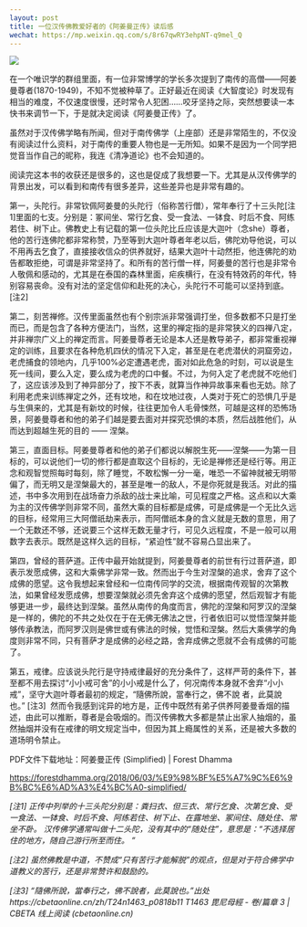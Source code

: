 ```yaml
---
layout: post
title: 一位汉传佛教爱好者的《阿姜曼正传》读后感
wechat: https://mp.weixin.qq.com/s/8r67qwRY3ehpNT-q9mel_Q
---
```


![](../images/2022-05-07-12-34-19.png)

在一个唯识学的群组里面，有一位非常博学的学长多次提到了南传的高僧——阿姜曼尊者(1870-1949)，不知不觉被种草了。正好最近在阅读《大智度论》时发现有相当的难度，不仅速度很慢，还时常令人犯困……咬牙坚持之际，突然想要读一本快书来调节一下，于是就决定阅读《阿姜曼正传》了。  

虽然对于汉传佛学略有所闻，但对于南传佛学（上座部）还是非常陌生的，不仅没有阅读过什么资料，对于南传的重要人物也是一无所知。如果不是因为一个同学把觉音当作自己的昵称，我连《清净道论》也不会知道的。

阅读完这本书的收获还是很多的，这也是促成了我想要一下。尤其是从汉传佛学的背景出发，可以看到和南传有很多差异，这些差异也是非常有趣的。

第一，头陀行。非常钦佩阿姜曼的头陀行（俗称苦行僧），常年奉行了十三头陀[注1]里面的七支。分别是：冢间坐、常行乞食、受一食法、一钵食、时后不食、阿练若住、树下止。佛教史上有记载的第一位头陀比丘应该是大迦叶（念she）尊者，他的苦行连佛陀都非常称赞，乃至等到大迦叶尊者年老以后，佛陀劝导他说，可以不用再去乞食了，直接接收信众的供养就好，结果大迦叶十动然拒，他连佛陀的劝告都敢拒绝，可谓是非常坚持了。和所有的苦行僧一样，阿姜曼的苦行也是非常令人敬佩和感动的，尤其是在泰国的森林里面，疟疾横行，在没有特效药的年代，特别容易丧命。没有对法的坚定信仰和赴死的决心，头陀行不可能可以坚持到底。[注2]

第二，刻苦禅修。汉传里面虽然也有个别宗派非常强调打坐，但多数都不只是打坐而已，而是包含了各种方便法门，当然，这里的禅定指的是非常狭义的四禅八定，并非禅宗广义上的禅定而言。阿姜曼尊者无论是本人还是教导弟子，都非常重视禅定的训练，且要求在各种危机四伏的情况下入定，甚至是在老虎潜伏的洞窟旁边，老虎捕食的领地内，几乎100%必定遭遇老虎，面对如此危急的时刻，可以说是生死一线间，要么入定，要么成为老虎的口中餐。不过，为何入定了老虎就不吃他们了，这应该涉及到了神异部分了，按下不表，就算当作神异故事来看也无妨。除了利用老虎来训练禅定之外，还有坟地，和在坟地过夜，人类对于死亡的恐惧几乎是与生俱来的，尤其是有新坟的时候，往往更加令人毛骨悚然，可越是这样的恐怖场景，阿姜曼尊者和他的弟子们越是要去面对并探究恐惧的本质，然后战胜他们，从而达到超越生死的目的 —— 涅槃。

第三，直面目标。阿姜曼尊者和他的弟子们都说以解脱生死——涅槃——为第一目标的，可以说他们一切的修行都是直取这个目标的，无论是禅修还是经行等。用正念和观智觉照每时每刻，除了睡觉，不敢松懈一分一毫，唯恐一不留神就被无明带偏了，而无明又是涅槃最大的，甚至是唯一的敌人，不是你死就是我活。对此的描述，书中多次用到在战场奋力杀敌的战士来比喻，可见程度之严格。这点和以大乘为主的汉传佛学则非常不同，虽然大乘的目标都是成佛，可是成佛是一个无比久远的目标，经常用三大阿僧祇劫来表示，而阿僧祇本身的含义就是无数的意思，用了一个无数还不够，还说要三个这样无数无量才行，可见久远程度，不是一般可以用数字去表示。既然是这样久远的目标，“紧迫性”就不容易凸显出来了。

第四，曾经的菩萨道。正传中最开始就提到，阿姜曼尊者的前世有行过菩萨道，即表示发愿成佛，这和大乘佛学非常一致。然而出于今生对涅槃的追求，舍弃了这个成佛的愿望。这令我想起来曾经和一位南传同学的交流，根据南传观智的次第教法，如果曾经发愿成佛，想要涅槃就必须先舍弃这个成佛的愿望，然后观智才有能够更进一步，最终达到涅槃。虽然从南传的角度而言，佛陀的涅槃和阿罗汉的涅槃是一样的，佛陀的不共之处仅在于在无佛无佛法之世，行者依旧可以觉悟涅槃并能够传承教法，而阿罗汉则是佛世或有佛法的时候，觉悟和涅槃。然后大乘佛学的角度则非常不同，只有菩萨才是成佛的必经之路，舍弃成佛之愿就不会有成佛的可能了。

第五，戒律。应该说头陀行是守持戒律最好的充分条件了，这样严苛的条件下，甚至都不用去探讨“小小戒可舍”的小小戒是什么了，何况南传本身就不舍弃“小小戒”，坚守大迦叶尊者最初的规定，“隨佛所說，當奉行之，佛不說 者，此莫說也。” [注3]  然而令我感到诧异的地方是，正传中既然有弟子供养阿姜曼香烟的描述，由此可以推断，尊者是会吸烟的。而汉传佛教大多都是禁止出家人抽烟的，虽然抽烟并没有在戒律的明文规定当中，但因为其上瘾属性的关系，还是被大多数的道场明令禁止。

PDF文件下载地址：阿姜曼正传 (Simplified) | Forest Dhamma

https://forestdhamma.org/2018/06/03/%E9%98%BF%E5%A7%9C%E6%9B%BC%E6%AD%A3%E4%BC%A0-simplified/

*[注1] 正传中列举的十三头陀分别是：粪扫衣、但三衣、常行乞食、次第乞食、受一食法、一钵食、时后不食、阿练若住、树下止、在露地坐、冢间住、随处住、常坐不卧。 汉传佛学通常叫做十二头陀，没有其中的“随处住”，意思是：“不选择居住的地方，随自己游行所至而住。 ”*

*[注2] 虽然佛教是中道，不赞成“只有苦行才能解脱”的观点，但是对于符合佛学中道教义的苦行，还是非常赞许和鼓励的。*

*[注3] “隨佛所說，當奉行之，佛不說者，此莫說也。”出处https://cbetaonline.cn/zh/T24n1463_p0818b11 T1463 毘尼母經 - 卷/篇章 3 | CBETA 线上阅读 (cbetaonline.cn)*


